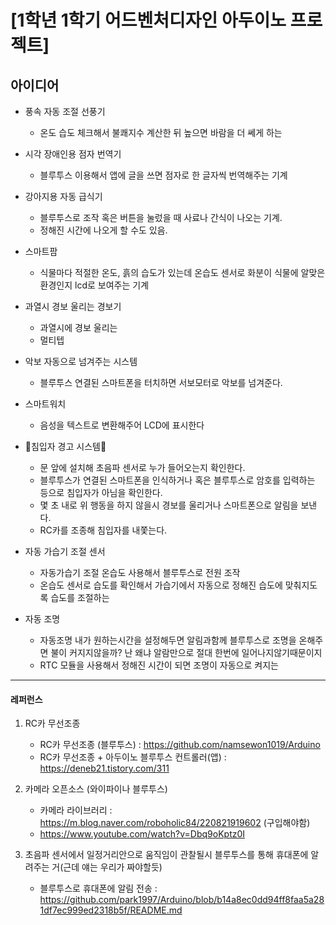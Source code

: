 # [1학년 1학기 어드벤처디자인 아두이노 프로젝트]

## 아이디어
- 풍속 자동 조절 선풍기
    - 온도 습도 체크해서 불쾌지수 계산한 뒤 높으면 바람을 더 쎄게 하는
- 시각 장애인용 점자 번역기
    - 블루투스 이용해서 앱에 글을 쓰면 점자로 한 글자씩 번역해주는 기계
 
- 강아지용 자동 급식기
    - 블루투스로 조작 혹은 버튼을 눌렀을 때 사료나 간식이 나오는 기계.
    - 정해진 시간에 나오게 할 수도 있음. 

- 스마트팜
    - 식물마다 적절한 온도, 흙의 습도가 있는데 온습도 센서로 화분이 식물에 알맞은 환경인지 lcd로 보여주는 기계

- 과열시 경보 울리는 경보기
    - 과열시에 경보 울리는
    - 멀티텝

- 악보 자동으로 넘겨주는 시스템
    - 블루투스 연결된 스마트폰을 터치하면 서보모터로 악보를 넘겨준다.
 
- 스마트워치
    - 음성을 텍스트로 변환해주어 LCD에 표시한다

- 🌻침입자 경고 시스템🌻
    - 문 앞에 설치해 초음파 센서로 누가 들어오는지 확인한다. 
    - 블루투스가 연결된 스마트폰을 인식하거나 혹은 블루투스로 암호를 입력하는 등으로 침입자가 아님을 확인한다.
    - 몇 초 내로 위 행동을 하지 않을시 경보를 울리거나 스마트폰으로 알림을 보낸다.
    - RC카를 조종해 침입자를 내쫓는다.

- 자동 가습기 조절 센서
    - 자동가습기 조절 온습도 사용해서 블루투스로 전원 조작
    - 온습도 센서로 습도를 확인해서 가습기에서 자동으로 정해진 습도에 맞춰지도록 습도를 조절하는
 
- 자동 조명 
   - 자동조명 내가 원하는시간을 설정해두면 알림과함께 블루투스로 조명을 온해주면 불이 커지지않을까? 난 왜냐 알람만으로 절대 한번에 일어나지않기때문이지
   - RTC 모듈을 사용해서 정해진 시간이 되면 조명이 자동으로 켜지는



--------------------
#### 레퍼런스

1. RC카 무선조종
     - RC카 무선조종 (블루투스) : https://github.com/namsewon1019/Arduino
     - RC카 무선조종 + 아두이노 블루투스 컨트롤러(앱) : https://deneb21.tistory.com/311


2. 카메라 오픈소스 (와이파이나 블루투스)
     - 카메라 라이브러리 : https://m.blog.naver.com/roboholic84/220821919602 (구입해야함)
     - https://www.youtube.com/watch?v=Dbq9oKptz0I

3. 초음파 센서에서 일정거리안으로 움직임이 관찰될시 블루투스를 통해 휴대폰에 알려주는 거(근데 얘는 우리가 짜야할듯)
     - 블루투스로 휴대폰에 알림 전송 : https://github.com/park1997/Arduino/blob/b14a8ec0dd94ff8faa5a281df7ec999ed2318b5f/README.md
